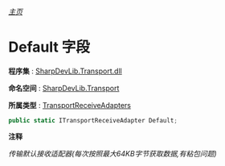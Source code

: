 ###### [主页](./Index.md "主页")

# Default 字段

**程序集** : [SharpDevLib.Transport.dll](./SharpDevLib.Transport.assembly.md "SharpDevLib.Transport.dll")

**命名空间** : [SharpDevLib.Transport](./SharpDevLib.Transport.namespace.md "SharpDevLib.Transport")

**所属类型** : [TransportReceiveAdapters](./SharpDevLib.Transport.TransportReceiveAdapters.md "TransportReceiveAdapters")
``` csharp
public static ITransportReceiveAdapter Default;
```

**注释**

*传输默认接收适配器(每次按照最大64KB字节获取数据,有粘包问题)*



